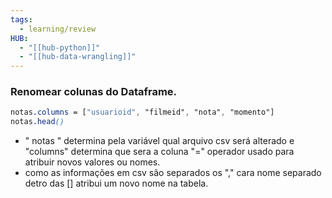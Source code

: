```yaml
---
tags:
  - learning/review
HUB:
  - "[[hub-python]]"
  - "[[hub-data-wrangling]]"
---
```

### Renomear colunas do Dataframe.
```css
notas.columns = ["usuarioid", "filmeid", "nota", "momento"]
notas.head()
```
- " notas " determina pela variável qual arquivo csv será alterado e "columns" determina que sera a coluna "=" operador usado para atribuir novos valores ou nomes.
- como as informações em csv são separados os "," cara nome separado detro das [] atribui um novo nome na tabela.
